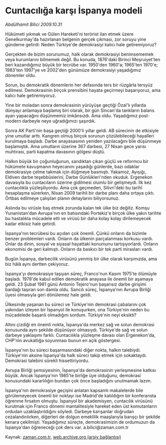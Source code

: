 # Cuntacılığa karşı İspanya modeli

*Abdülhamit Bilici 2009.10.31*

<tr><td class="metin" colspan="2" style="padding-top: 20px; padding-left: 5px; ">Hükümeti yıkmak ve Gülen Hareketi'ni terörist ilan etmek üzere Genelkurmay'da hazırlanan belgenin gerçek çıkması, zor soruyu yine gündeme getirdi: Neden Türkiye'de demokrasiyi kalıcı hale getiremiyoruz?</td></tr><tr><td class="metin" colspan="2" style="padding-top: 20px; padding-left: 5px; "><p> Gerçekten de bizim sorunumuz, halk olarak demokrasiyi benimsememek veya kurumlarını bilmemek değil. Bu konuda, 1876'daki Birinci Meşruiyet'ten beri kazandığımız büyük bir tecrübe var. 1950'den 1960'a; 1965'ten 1970'e; 1983'ten 1997'ye ve 2002'den günümüze demokrasiyi yaşadığımız dönemler oldu.
<p> Sorun, bu demokratik dönemlerin her defasında ters bir rüzgârla tersyüz edilmesi. Demokrasinin birçok prensibini hayata geçirmeyi başarıyoruz, ama kalıcı hale getiremiyoruz.
<p> Yine bir moladan sonra demokrasinin yürüyüşe geçtiği Özal'lı yıllarda dünyayı anlamaya başlamış biri olarak, bir gün Sincan'da tankların balans ayarı yapacağını düşünmemiz imkânsızdı. Ama oldu. Yaşadığımız post-modern darbeyle neye uğradığımızı şaşırdık.
<p> Sonra AK Parti'nin başa geçtiği 2000'li yıllar geldi. AB sürecinin de etkisiyle yine umutlar arttı. Kangren olmuş birçok sorunun çözülebileceği hayalleri kurulmaya başladı. Darbe anayasasının yeniden yazılacağını bile düşünmeye başlamıştık. Ama umutların üzerine 367 darbesi, 27 Nisan gece yarısı muhtırası, parti kapatma davasının gölgesi düştü.
<p> Halkın büyük bir çoğunluğunun, sandıktan çıkan güçlü ve reformcu bir hükümete kavuşmanın heyecanını yaşadığı günlerde, bazı odaklar demokrasiye çelme takmak için düğmeye basmıştı. Yakamoz, Ayışığı, Eldiven darbe teşebbüslerini, Darbe Günlükleri'nden okuduk. Ergenekon davasıyla bu cuntacıların üzerine gidilmesi olumlu bir gelişmeydi. İlk kez cuntacılıkla yüzleşiliyordu. Ama çok geçmeden, Silivri'deki bu tarihî hesaplaşma sürerken, Nisan 2009 tarihli bir darbe planı daha ortaya çıktı. Örtbas edilmeye çalışılan planın detaylarını biliyorsunuz.
<p> Aslında bu virüsle baş etmek zorunda kalan tek ülke biz değiliz. Komşu Yunanistan'dan Avrupa'nın en batısındaki Portekiz'e birçok ülke yakın tarihte bu hastalıkla mücadele etti ve virüsü bir daha kolay kolay dirilemeyecek kadar etkisiz hale getirdi.
<p> İspanya'nın tecrübesi bu açıdan çok önemli. Çünkü onların da bizimle benzer problemleri vardı. Onların da ülkenin parçalanması korkusu vardı. Onlar da dinin, sosyal ve siyasal hayattaki konumunu tartışıyorlardı. Onların ekonomisi de geri kalmıştı. Onların da baskıcı bir tek parti mirasları vardı.
<p> Bugün İspanya, darbecilik virüsünü yenmiş bir ülke olarak karşımızda, ama biz hâlâ aynı dertten çekiyoruz.
<p> İspanya'yı demokrasiye taşıyan süreç, Franco'nun Kasım 1975'te ölümüyle başladı. 1978'de kabul edilen demokratik anayasa ile önemli bir aşamaya geldi. 23 Şubat 1981 günü Antonio Tejero'nun başarısız darbe girişimi bardağı taşıran son damla oldu. Sancılı süreç, İspanya'nın Avrupa Birliği üyesi olmasıyla geri dönülemez hale geldi.
<p> Ülkesinde yaşanan bu süreci ve Türkiye'nin demokrasi çabalarını çok yakından izleyen bir İspanyol ile konuşurken, ona Türkiye'nin neden bu mücadelede başarılı olmadığını sordum. Türkiye'nin neyi eksikti?
<p> Altını çizdiği en önemli nokta, İspanya'da merkez sağ ve solun demokrasi konusunda aynı şekilde düşünüyor olmasıydı. Türkiye'de sağ ve solun darbeye yaklaşımı farklı. Cuntacılıkla yüzleşme davası olan Ergenekon'da, CHP'nin avukatlığa soyunması bunun en açık göstergesi. 
<p> İspanya'nın bu süreci başarmasındaki diğer nokta, halkın talebiydi. Türkiye'nin aksine İspanya'da halk süreci takip etmek için sokaktaydı. Demokrasi talebini sürekli hissettiriyordu.
<p> Avrupa Birliği şemsiyesinin, İspanya'da demokrasinin yerleşmesine katkısı büyük. Ancak İspanya'nın 1985'te birliğe üye olduğunu, demokrasi konusundaki kararlılığın bundan çok önce başladığını unutmamak lazım.
<p> İspanya'nın demokrasiye geçişini anlatan kapsamlı makalelerde bile görülemeyecek önemli bir noktayı ise Madrid'de katıldığım bir konferansta öğrenme fırsatım olmuştu. İspanyol bir akademisyen, cuntacılık virüsünü kurutmak için Franco dönemi mantalitesiyle hareket eden üst komutanların ordudan uzaklaştırıldığını söyledi. Darbeye karışanlar doğrudan cezalandırılırken, diğerleri de dolgun emeklilik maaşlarıyla barışçı bir şekilde kenara çekilmişti. Yaşadığımız süreçte, demokrasimizin de ordumuzun da İspanya'dan öğreneceği çok ders var. a.bilici@zaman.com.tr<br/></p></p></p></p></p></p></p></p></p></p></p></p></p></p></td></tr>

Kaynak: [zaman.com.tr](http://zaman.com.tr/yazar.do?yazino=909919), [web.archive.org (arşiv bağlantısı)](http://web.archive.org/web/20100109094324/http://www.zaman.com.tr:80/yazar.do?yazino=909919)
